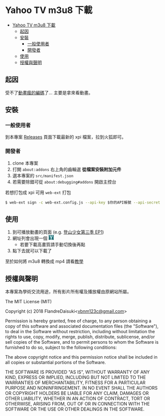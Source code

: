 # Yahoo TV m3u8 下載

- [Yahoo TV m3u8 下載](#yahoo-tv-m3u8-下載)
    - [起因](#起因)
    - [安裝](#安裝)
        - [一般使用者](#一般使用者)
        - [開發者](#開發者)
    - [使用](#使用)
    - [授權與聲明](#授權與聲明)

## 起因

受不了[動畫瘋的編碼](https://www.ptt.cc/bbs/C_Chat/M.1538547978.A.AE6.html)了... 主要是拿來看動畫。

## 安裝

### 一般使用者

到本專案 [Releases](https://github.com/FlandreDaisuki/yahoo-tv-m3u8-downloader/releases) 頁面下載最新的 xpi 檔案，拉到火狐即可。

### 開發者

1. clone 本專案
2. 打開 `about:addons` 右上角的齒輪選 **從檔案安裝附加元件**
3. 選本專案的 `src/manifest.json`
4. 若需要除錯可從 `about:debugging#addons` 開啟主控台

若想打包成 xpi 可用 `web-ext` 打包

```sh
$ web-ext sign -c web-ext.config.js --api-key $你的API帳號 --api-secret $你的API密鑰
```

## 使用

1. 到可播放動畫的頁面 (e.g. [登山少女第三季 EP1](https://tw.tv.yahoo.com/encouragement-of-climb_s3/%E5%89%8D%E9%80%B2%E5%90%A7-%E7%99%BB%E5%B1%B1%E5%B0%91%E5%A5%B3-%E7%AC%AC%E4%B8%89%E5%AD%A3ep01-%E5%AE%8C%E6%95%B4%E7%89%88-023000765.html))
2. 網址列會出現一個 ![Y icon](src/icons/Y16.png)
    - 若要下載高畫質請手動切換後再點
3. 點下去就可以下載了

至於如何將 m3u8 轉換成 mp4 請看[教學](StreamingToFile.md)

## 授權與聲明

本專案為學術交流用途，所有影片所有權及播放權由原網站所屬。

The MIT License (MIT)

Copyright (c) 2018 FlandreDaisuki\<vbnm123c@gmail.com>

Permission is hereby granted, free of charge, to any person obtaining a copy of this software and associated documentation files (the "Software"), to deal in the Software without restriction, including without limitation the rights to use, copy, modify, merge, publish, distribute, sublicense, and/or sell copies of the Software, and to permit persons to whom the Software is furnished to do so, subject to the following conditions:

The above copyright notice and this permission notice shall be included in all copies or substantial portions of the Software.

THE SOFTWARE IS PROVIDED "AS IS", WITHOUT WARRANTY OF ANY KIND, EXPRESS OR IMPLIED, INCLUDING BUT NOT LIMITED TO THE WARRANTIES OF MERCHANTABILITY, FITNESS FOR A PARTICULAR PURPOSE AND NONINFRINGEMENT. IN NO EVENT SHALL THE AUTHORS OR COPYRIGHT HOLDERS BE LIABLE FOR ANY CLAIM, DAMAGES OR OTHER LIABILITY, WHETHER IN AN ACTION OF CONTRACT, TORT OR OTHERWISE, ARISING FROM, OUT OF OR IN CONNECTION WITH THE SOFTWARE OR THE USE OR OTHER DEALINGS IN THE SOFTWARE.
